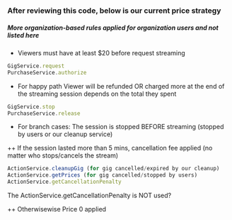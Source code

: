 ### After reviewing this code, below is our current price strategy 
##### More organization-based rules applied for organization users and not listed here
- Viewers must have at least $20 before request streaming 

```javascript
GigService.request
PurchaseService.authorize
```
+ For happy path
Viewer will be refunded OR charged more at the end of the streaming session depends on the total they spent

```javascript
GigService.stop
PurchaseService.release
```
+ For branch cases: The session is stopped BEFORE streaming (stopped by users or our cleanup service)

++ If the session lasted more than 5 mins, cancellation fee applied (no matter who stops/cancels the stream)

```javascript
ActionService.cleanupGig (for gig cancelled/expired by our cleanup)
ActionService.getPrices (for gig cancelled/stopped by users)
ActionService.getCancellationPenalty
```
The ActionService.getCancellationPenalty is NOT used?

++ Otherwisewise
Price 0 applied
